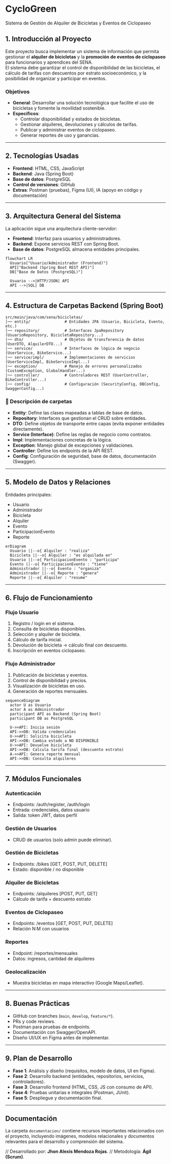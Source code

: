 # CycloGreen
Sistema de Gestión de Alquiler de Bicicletas y Eventos de Ciclopaseo

## 1. Introducción al Proyecto
Este proyecto busca implementar un sistema de información que permita gestionar el **alquiler de bicicletas** y la **promoción de eventos de ciclopaseo** para funcionarios y aprendices del SENA.  
El sistema debe garantizar el control de disponibilidad de las bicicletas, el cálculo de tarifas con descuentos por estrato socioeconómico, y la posibilidad de organizar y participar en eventos.  

### Objetivos
- **General**: Desarrollar una solución tecnológica que facilite el uso de bicicletas y fomente la movilidad sostenible.  
- **Específicos**:
  - Controlar disponibilidad y estados de bicicletas.  
  - Gestionar alquileres, devoluciones y cálculos de tarifas.  
  - Publicar y administrar eventos de ciclopaseo.  
  - Generar reportes de uso y ganancias.  

---

## 2. Tecnologías Usadas
- **Frontend**: HTML, CSS, JavaScript  
- **Backend**: Java (Spring Boot)  
- **Base de datos**: PostgreSQL  
- **Control de versiones**: GitHub  
- **Extras**: Postman (pruebas), Figma (UI), IA (apoyo en código y documentación)  

---

## 3. Arquitectura General del Sistema
La aplicación sigue una arquitectura cliente-servidor:  
- **Frontend**: Interfaz para usuarios y administradores.  
- **Backend**: Expone servicios REST con Spring Boot.  
- **Base de datos**: PostgreSQL almacena entidades principales.  

```mermaid
flowchart LR
  Usuario["Usuario/Administrador (Frontend)"]
  API["Backend (Spring Boot REST API)"]
  DB["Base de Datos (PostgreSQL)"]

  Usuario -->|HTTP/JSON| API
  API -->|SQL| DB
```

---

## 4. Estructura de Carpetas Backend (Spring Boot)

```
src/main/java/com/sena/bicicletas/
│── entity/               # Entidades JPA (Usuario, Bicicleta, Evento, etc.)
│── repository/           # Interfaces JpaRepository (UsuarioRepository, BicicletaRepository...)
│── dto/                  # Objetos de transferencia de datos (UserDTO, AlquilerDTO...)
│── service/              # Interfaces de lógica de negocio (UserService, BikeService...)
│── service/impl/         # Implementaciones de servicios (UserServiceImpl, BikeServiceImpl...)
│── exception/            # Manejo de errores personalizados (CustomException, GlobalHandler...)
│── controller/           # Controladores REST (UserController, BikeController...)
│── config/               # Configuración (SecurityConfig, DBConfig, SwaggerConfig...)
```

### 📌 Descripción de carpetas
- **Entity**: Define las clases mapeadas a tablas de base de datos.  
- **Repository**: Interfaces que gestionan el CRUD sobre entidades.  
- **DTO**: Define objetos de transporte entre capas (evita exponer entidades directamente).  
- **Service (Interface)**: Define las reglas de negocio como contratos.  
- **Impl**: Implementaciones concretas de la lógica.  
- **Exception**: Manejo global de excepciones y validaciones.  
- **Controller**: Define los endpoints de la API REST.  
- **Config**: Configuración de seguridad, base de datos, documentación (Swagger).  

---

## 5. Modelo de Datos y Relaciones

Entidades principales:  
- Usuario  
- Administrador  
- Bicicleta  
- Alquiler  
- Evento  
- ParticipacionEvento  
- Reporte  

```mermaid
erDiagram
  Usuario ||--o{ Alquiler : "realiza"
  Bicicleta ||--o{ Alquiler : "es alquilada en"
  Usuario ||--o{ ParticipacionEvento : "participa"
  Evento ||--o{ ParticipacionEvento : "tiene"
  Administrador ||--o{ Evento : "organiza"
  Administrador ||--o{ Reporte : "genera"
  Reporte ||--o{ Alquiler : "resume"
```

---

## 6. Flujo de Funcionamiento

### Flujo Usuario
1. Registro / login en el sistema.  
2. Consulta de bicicletas disponibles.  
3. Selección y alquiler de bicicleta.  
4. Cálculo de tarifa inicial.  
5. Devolución de bicicleta → cálculo final con descuento.  
6. Inscripción en eventos ciclopaseo.  

### Flujo Administrador
1. Publicación de bicicletas y eventos.  
2. Control de disponibilidad y precios.  
3. Visualización de bicicletas en uso.  
4. Generación de reportes mensuales.  

```mermaid
sequenceDiagram
  actor U as Usuario
  actor A as Administrador
  participant API as Backend (Spring Boot)
  participant DB as PostgreSQL

  U->>API: Inicia sesión
  API->>DB: Valida credenciales
  U->>API: Solicita bicicleta
  API->>DB: Cambia estado a NO DISPONIBLE
  U->>API: Devuelve bicicleta
  API->>DB: Calcula tarifa final (descuento estrato)
  A->>API: Genera reporte mensual
  API->>DB: Consulta alquileres
```

---

## 7. Módulos Funcionales

### Autenticación
- Endpoints: /auth/register, /auth/login  
- Entrada: credenciales, datos usuario  
- Salida: token JWT, datos perfil  

### Gestión de Usuarios
- CRUD de usuarios (solo admin puede eliminar).  

### Gestión de Bicicletas
- Endpoints: /bikes [GET, POST, PUT, DELETE]  
- Estado: disponible / no disponible  

### Alquiler de Bicicletas
- Endpoints: /alquileres [POST, PUT, GET]  
- Cálculo de tarifa + descuento estrato  

### Eventos de Ciclopaseo
- Endpoints: /eventos [GET, POST, PUT, DELETE]  
- Relación N:M con usuarios  

### Reportes
- Endpoint: /reportes/mensuales  
- Datos: ingresos, cantidad de alquileres  

### Geolocalización
- Muestra bicicletas en mapa interactivo (Google Maps/Leaflet).  

---

## 8. Buenas Prácticas
- GitHub con branches (`main`, `develop`, `feature/*`).  
- PRs y code reviews.  
- Postman para pruebas de endpoints.  
- Documentación con Swagger/OpenAPI.  
- Diseño UI/UX en Figma antes de implementar.  

---

## 9. Plan de Desarrollo
- **Fase 1**: Análisis y diseño (requisitos, modelo de datos, UI en Figma).  
- **Fase 2**: Desarrollo backend (entidades, repositorios, servicios, controladores).  
- **Fase 3**: Desarrollo frontend (HTML, CSS, JS con consumo de API).  
- **Fase 4**: Pruebas unitarias e integrales (Postman, JUnit).  
- **Fase 5**: Despliegue y documentación final.  

---

## Documentación

La carpeta `documentacion/` contiene recursos importantes relacionados con el proyecto, incluyendo imágenes, modelos relacionales y documentos relevantes para el desarrollo y comprensión del sistema.

// Desarrollado por: **Jhon Alexis Mendoza Rojas**.
// Metodología: **Ágil (Scrum)**.
